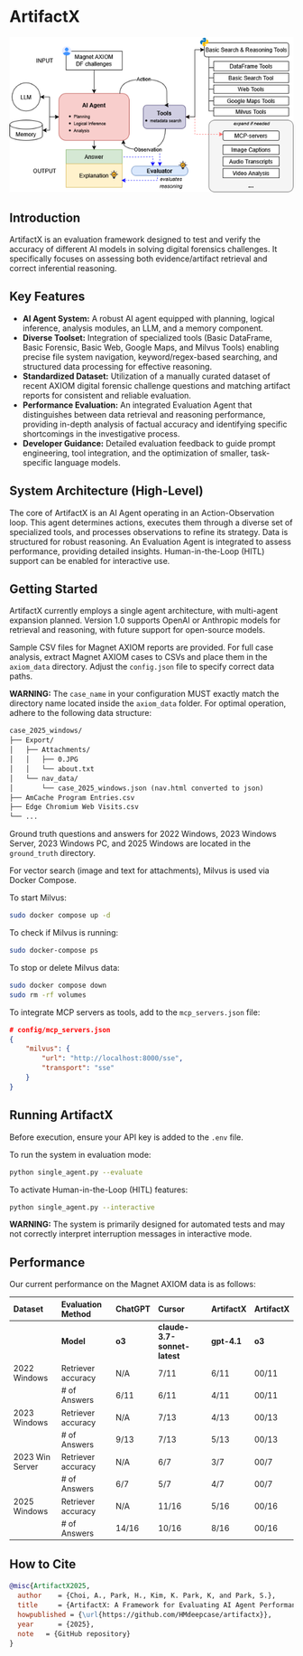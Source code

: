# ArtifactX

![ArtifactX Logo](images/artifactX.png)

## Introduction
ArtifactX is an evaluation framework designed to test and verify the accuracy of different AI models in solving digital forensics challenges. It specifically focuses on assessing both evidence/artifact retrieval and correct inferential reasoning.

## Key Features
* **AI Agent System:** A robust AI agent equipped with planning, logical inference, analysis modules, an LLM, and a memory component.
* **Diverse Toolset:** Integration of specialized tools (Basic DataFrame, Basic Forensic, Basic Web, Google Maps, and Milvus Tools) enabling precise file system navigation, keyword/regex-based searching, and structured data processing for effective reasoning.
* **Standardized Dataset:** Utilization of a manually curated dataset of recent AXIOM digital forensic challenge questions and matching artifact reports for consistent and reliable evaluation.
* **Performance Evaluation:** An integrated Evaluation Agent that distinguishes between data retrieval and reasoning performance, providing in-depth analysis of factual accuracy and identifying specific shortcomings in the investigative process.
* **Developer Guidance:** Detailed evaluation feedback to guide prompt engineering, tool integration, and the optimization of smaller, task-specific language models.

## System Architecture (High-Level)
The core of ArtifactX is an AI Agent operating in an Action-Observation loop. This agent determines actions, executes them through a diverse set of specialized tools, and processes observations to refine its strategy. Data is structured for robust reasoning. An Evaluation Agent is integrated to assess performance, providing detailed insights. Human-in-the-Loop (HITL) support can be enabled for interactive use.

## Getting Started
ArtifactX currently employs a single agent architecture, with multi-agent expansion planned. Version 1.0 supports OpenAI or Anthropic models for retrieval and reasoning, with future support for open-source models.

Sample CSV files for Magnet AXIOM reports are provided. For full case analysis, extract Magnet AXIOM cases to CSVs and place them in the `axiom_data` directory. Adjust the `config.json` file to specify correct data paths. 

**WARNING:** The `case_name` in your configuration MUST exactly match the directory name located inside the `axiom_data` folder. For optimal operation, adhere to the following data structure:

```markdown
case_2025_windows/
├── Export/
│   ├── Attachments/
│   │   ├── 0.JPG
│   │   └── about.txt
│   └── nav_data/
│       └── case_2025_windows.json (nav.html converted to json)
├── AmCache Program Entries.csv
├── Edge Chromium Web Visits.csv
└── ...
```

Ground truth questions and answers for 2022 Windows, 2023 Windows Server, 2023 Windows PC, and 2025 Windows are located in the `ground_truth` directory.

For vector search (image and text for attachments), Milvus is used via Docker Compose.

To start Milvus:
```bash
sudo docker compose up -d
```
To check if Milvus is running:
```bash
sudo docker-compose ps
```
To stop or delete Milvus data:
```bash
sudo docker compose down
sudo rm -rf volumes
```

To integrate MCP servers as tools, add to the `mcp_servers.json` file:
```json
# config/mcp_servers.json
{
    "milvus": {
        "url": "http://localhost:8000/sse",
        "transport": "sse"
    }
}
```

## Running ArtifactX
Before execution, ensure your API key is added to the `.env` file. 

To run the system in evaluation mode:
```bash
python single_agent.py --evaluate
```

To activate Human-in-the-Loop (HITL) features:
```bash
python single_agent.py --interactive
```
**WARNING:** The system is primarily designed for automated tests and may not correctly interpret interruption messages in interactive mode.

## Performance
Our current performance on the Magnet AXIOM data is as follows:


| Dataset        | Evaluation Method          | ChatGPT | Cursor                   | ArtifactX |  ArtifactX |           
| :------------- | :------------------------- | :------ | :----------------------- | :-------- |:-------- |
|                | **Model**                  | **o3**  | **claude-3.7-sonnet-latest** | **gpt-4.1** | **o3** |
| 2022 Windows   | Retriever accuracy         | N/A     | 7/11                     | 6/11      | 00/11      | 
|                | # of Answers               | 6/11    | 6/11                     | 4/11      | 00/11      | 
| 2023 Windows   | Retriever accuracy         | N/A     | 7/13                     | 4/13       | 00/13      | 
|                | # of Answers               | 9/13    | 7/13                     | 5/13       | 00/13      | 
| 2023 Win Server| Retriever accuracy         | N/A     | 6/7                      | 3/7       | 00/7      | 
|                | # of Answers               | 6/7     | 5/7                      | 4/7       | 00/7      | 
| 2025 Windows   | Retriever accuracy         | N/A     | 11/16                    | 5/16      | 00/16      | 
|                | # of Answers               | 14/16   | 10/16                    | 8/16      | 00/16      | 

## How to Cite

```bibtex
@misc{ArtifactX2025,
  author    = {Choi, A., Park, H., Kim, K. Park, K, and Park, S.},
  title     = {ArtifactX: A Framework for Evaluating AI Agent Performance in Digital Forensics},
  howpublished = {\url{https://github.com/HMdeepcase/artifactx}},
  year      = {2025},
  note   = {GitHub repository}
}
```


